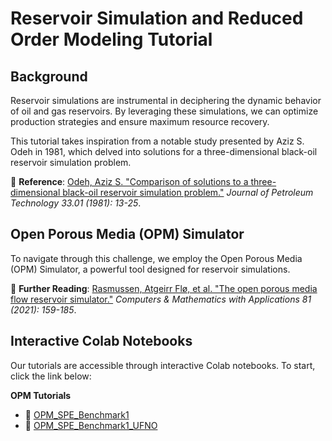 # Reservoir Simulation and Reduced Order Modeling Tutorial

## Background

Reservoir simulations are instrumental in deciphering the dynamic behavior of oil and gas reservoirs. By leveraging these simulations, we can optimize production strategies and ensure maximum resource recovery.

This tutorial takes inspiration from a notable study presented by Aziz S. Odeh in 1981, which delved into solutions for a three-dimensional black-oil reservoir simulation problem.

📖 **Reference**: [Odeh, Aziz S. "Comparison of solutions to a three-dimensional black-oil reservoir simulation problem."](https://onepetro.org/jpt/article-pdf/33/01/13/2229415/spe-9723-pa.pdf?casa_token=JYibD9xRM5IAAAAA:qSXB0PEO_qexB97bAwXMjwWo-tUTFLxn9XIvwCwlV1nPnquj2b662fvkk4NyiobYnggOWKJC) *Journal of Petroleum Technology 33.01 (1981): 13-25*.

## Open Porous Media (OPM) Simulator

To navigate through this challenge, we employ the Open Porous Media (OPM) Simulator, a powerful tool designed for reservoir simulations. 

📘 **Further Reading**: [Rasmussen, Atgeirr Flø, et al. "The open porous media flow reservoir simulator."](https://www.sciencedirect.com/science/article/pii/S0898122120302182) *Computers & Mathematics with Applications 81 (2021): 159-185*.

## Interactive Colab Notebooks

Our tutorials are accessible through interactive Colab notebooks. To start, click the link below:

**OPM Tutorials**
- 📔 [OPM_SPE_Benchmark1](https://colab.research.google.com/github/rfarell/Subsurface-Modeling-Tutorials/blob/main/notebooks/OPM_SPE_Benchmark1.ipynb)
- 📔 [OPM_SPE_Benchmark1_UFNO](https://colab.research.google.com/github/rfarell/Subsurface-Modeling-Tutorials/blob/main/notebooks/OPM_SPE_Benchmark1_UFNO.ipynb)
